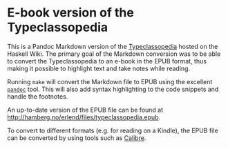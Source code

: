 # E-book version of the Typeclassopedia

This is a Pandoc Markdown version of the
[Typeclassopedia](http://www.haskell.org/haskellwiki/Typeclassopedia) hosted on
the Haskell Wiki. The primary goal of the Markdown conversion was to be able to
convert the Typeclassopedia to an e-book in the EPUB format, thus making it
possible to highlight text and take notes while reading.

Running `make` will convert the Markdown file to EPUB using the excellent
[`pandoc`](http://johnmacfarlane.net/pandoc/) tool. This will also add syntax
highlighting to the code snippets and handle the footnotes.

An up-to-date version of the EPUB file can be found at
<http://hamberg.no/erlend/files/typeclassopedia.epub>.

To convert to different formats (e.g. for reading on a Kindle), the EPUB file
can be converted by using tools such as [Calibre](http://calibre-ebook.com/).
